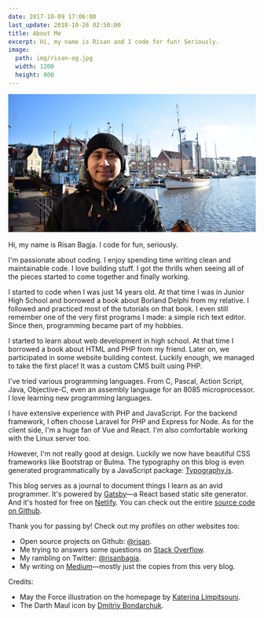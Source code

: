```yaml
---
date: 2017-10-09 17:06:00
last_update: 2018-10-26 02:50:00
title: About Me
excerpt: Hi, my name is Risan and I code for fun! Seriously.
image:
  path: img/risan-og.jpg
  width: 1200
  height: 800
---
```

![Hi, my name is Risan!](img/risan.jpg)

Hi, my name is Risan Bagja. I code for fun, seriously.

I'm passionate about coding. I enjoy spending time writing clean and maintainable code. I love building stuff. I got the thrills when seeing all of the pieces started to come together and finally working.

I started to code when I was just 14 years old. At that time I was in Junior High School and borrowed a book about Borland Delphi from my relative. I followed and practiced most of the tutorials on that book. I even still remember one of the very first programs I made: a simple rich text editor. Since then, programming became part of my hobbies.

I started to learn about web development in high school. At that time I borrowed a book about HTML and PHP from my friend. Later on, we participated in some website building contest. Luckily enough, we managed to take the first place! It was a custom CMS built using PHP.

I've tried various programming languages. From C, Pascal, Action Script, Java, Objective-C, even an assembly language for an 8085 microprocessor. I love learning new programming languages.

I have extensive experience with PHP and JavaScript. For the backend framework, I often choose Laravel for PHP and Express for Node. As for the client side, I'm a huge fan of Vue and React. I'm also comfortable working with the Linux server too.

However, I'm not really good at design. Luckily we now have beautiful CSS frameworks like Bootstrap or Bulma. The typography on this blog is even generated programmatically by a JavaScript package: [Typography.js](http://kyleamathews.github.io/typography.js/).

This blog serves as a journal to document things I learn as an avid programmer. It's powered by [Gatsby](https://www.gatsbyjs.org)—a React based static site generator. And it's hosted for free on [Netlify](https://netlify.com). You can check out the entire [source code on Github](https://github.com/risan/risan.github.io).

Thank you for passing by! Check out my profiles on other websites too:

* Open source projects on Github: [@risan](https://github.com/risan).
* Me trying to answers some questions on [Stack Overflow](https://stackoverflow.com/users/5138222).
* My rambling on Twitter: [@risanbagja](https://twitter.com/risanbagja).
* My writing on [Medium](https://medium.com/risan)—mostly just the copies from this very blog.

Credits:

* May the Force illustration on the homepage by [Katerina Limpitsouni](https://undraw.co/illustrations).
* The Darth Maul icon by [Dmitriy Bondarchuk](https://iconscout.com/contributors/dmitriy-bondarchuk).
